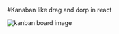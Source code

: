 #Kanaban like drag and dorp in react

![kanban board image](https://github.com/abr-code/kanban-board-react/assets/118399227/b9c06505-f56b-46df-bc11-5ed34421cbd5)

